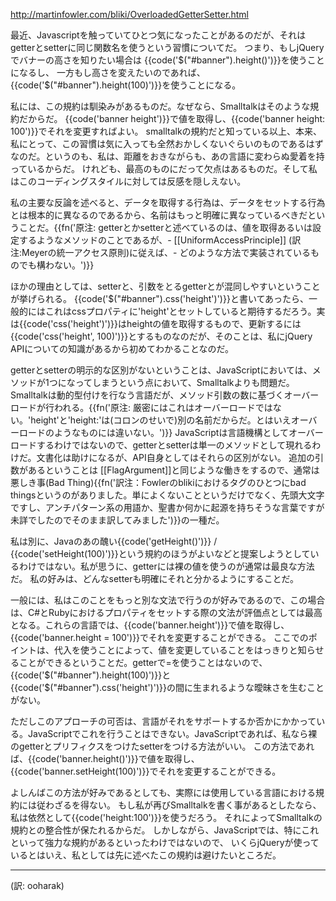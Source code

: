 http://martinfowler.com/bliki/OverloadedGetterSetter.html

最近、Javascriptを触っていてひとつ気になったことがあるのだが、それはgetterとsetterに同じ関数名を使うという習慣についてだ。
つまり、もしjQueryでバナーの高さを知りたい場合は {{code('$("#banner").height()')}}を使うことになるし、
一方もし高さを変えたいのであれば、{{code('$("#banner").height(100)')}}を使うことになる。

私には、この規約は馴染みがあるものだ。なぜなら、Smalltalkはそのような規約だからだ。
{{code('banner height')}}で値を取得し、{{code('banner height: 100')}}でそれを変更すればよい。
smalltalkの規約だと知っている以上、本来、私にとって、この習慣は気に入っても全然おかしくないぐらいのものであるはずなのだ。というのも、私は、距離をおきながらも、あの言語に変わらぬ愛着を持っているからだ。
けれども、最高のものにだって欠点はあるものだ。そして私はこのコーディングスタイルに対しては反感を隠しえない。

私の主要な反論を述べると、データを取得する行為は、データをセットする行為とは根本的に異なるのであるから、名前はもっと明確に異なっているべきだということだ。{{fn('原注: getterとかsetterと述べているのは、値を取得あるいは設定するようなメソッドのことであるが、- [[UniformAccessPrinciple]] (訳注:Meyerの統一アクセス原則)に従えば、- どのような方法で実装されているものでも構わない。')}}

ほかの理由としては、setterと、引数をとるgetterとが混同しやすいということが挙げられる。
{{code('$("#banner").css('height')')}}と書いてあったら、一般的にはこれはcssプロパティに'height'とセットしていると期待するだろう。実は{{code('css('height')')}}はheightの値を取得するもので、更新するには{{code('css('height', 100)')}}とするものなのだが、そのことは、私にjQuery APIについての知識があるから初めてわかることなのだ。

getterとsetterの明示的な区別がないということは、JavaScriptにおいては、メソッドが1つになってしまうという点において、Smalltalkよりも問題だ。Smalltalkは動的型付けを行なう言語だが、メソッド引数の数に基づくオーバーロードが行われる。{{fn('原注: 厳密にはこれはオーバーロードではない。'height'と'height:'は(コロンのせいで)別の名前だからだ。とはいえオーバーロードのようなものには違いない。')}}
JavaScriptは言語機構としてオーバーロードするわけではないので、getterとsetterは単一のメソッドとして現れるわけだ。文書化は助けになるが、API自身としてはそれらの区別がない。
追加の引数があるということは [[FlagArgument]]と同じような働きをするので、通常は悪しき事(Bad Thing){{fn('訳注：Fowlerのblikiにおけるタグのひとつにbad thingsというのがありました。単によくないことというだけでなく、先頭大文字ですし、アンチパターン系の用語か、聖書か何かに起源を持ちそうな言葉ですが未詳でしたのでそのまま訳してみました')}}の一種だ。

私は別に、Javaのあの醜い{{code('getHeight()')}} / {{code('setHeight(100)')}}という規約のほうがよいなどと提案しようとしているわけではない。私が思うに、getterには裸の値を使うのが通常は最良な方法だ。
私の好みは、どんなsetterも明確にそれと分かるようにすることだ。

一般には、私はこのことをもっと別な文法で行うのが好みであるので、この場合は、C#とRubyにおけるプロパティをセットする際の文法が評価点としては最高となる。これらの言語では、{{code('banner.height')}}で値を取得し、{{code('banner.height = 100')}}でそれを変更することができる。
ここでのポイントは、代入を使うことによって、値を変更していることをはっきりと知らせることができるということだ。getterで=を使うことはないので、{{code('$("#banner").height(100)')}}と{{code('$("#banner").css('height')')}}の間に生まれるような曖昧さを生むことがない。

ただしこのアプローチの可否は、言語がそれをサポートするか否かにかかっている。JavaScriptでこれを行うことはできない。JavaScriptであれば、私なら裸のgetterとプリフィクスをつけたsetterをつける方法がいい。
この方法であれば、{{code('banner.height()')}}で値を取得し、{{code('banner.setHeight(100)')}}でそれを変更することができる。

よしんばこの方法が好みであるとしても、実際には使用している言語における規約には従わざるを得ない。
もし私が再びSmalltalkを書く事があるとしたなら、私は依然として{{code('height:100')}}を使うだろう。
それによってSmalltalkの規約との整合性が保たれるからだ。
しかしながら、JavaScriptでは、特にこれといって強力な規約があるといったわけではないので、
いくらjQueryが使っているとはいえ、私としては先に述べたこの規約は避けたいところだ。

----
(訳: ooharak)
